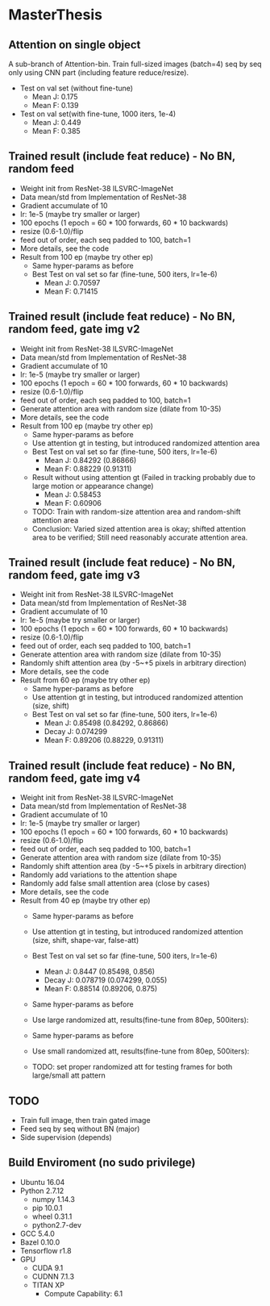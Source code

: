 # MasterThesis

## Attention on single object
A sub-branch of Attention-bin.
Train full-sized images (batch=4) seq by seq only using CNN part (including feature reduce/resize).
* Test on val set (without fine-tune)
  * Mean J: 0.175
  * Mean F: 0.139
* Test on val set(with fine-tune, 1000 iters, 1e-4)
  * Mean J: 0.449
  * Mean F: 0.385
  
## Trained result (include feat reduce) - No BN, random feed
* Weight init from ResNet-38 ILSVRC-ImageNet
* Data mean/std from Implementation of ResNet-38
* Gradient accumulate of 10
* lr: 1e-5 (maybe try smaller or larger)
* 100 epochs (1 epoch = 60 * 100 forwards, 60 * 10 backwards)
* resize (0.6-1.0)/flip
* feed out of order, each seq padded to 100, batch=1
* More details, see the code
* Result from 100 ep (maybe try other ep)
  * Same hyper-params as before
  * Best Test on val set so far (fine-tune, 500 iters, lr=1e-6)
    * Mean J: 0.70597
    * Mean F: 0.71415
    
## Trained result (include feat reduce) - No BN, random feed, gate img v2
* Weight init from ResNet-38 ILSVRC-ImageNet
* Data mean/std from Implementation of ResNet-38
* Gradient accumulate of 10
* lr: 1e-5 (maybe try smaller or larger)
* 100 epochs (1 epoch = 60 * 100 forwards, 60 * 10 backwards)
* resize (0.6-1.0)/flip
* feed out of order, each seq padded to 100, batch=1
* Generate attention area with random size (dilate from 10-35)
* More details, see the code
* Result from 100 ep (maybe try other ep)
  * Same hyper-params as before
  * Use attention gt in testing, but introduced randomized attention area
  * Best Test on val set so far (fine-tune, 500 iters, lr=1e-6)
    * Mean J: 0.84292 (0.86866)
    * Mean F: 0.88229 (0.91311)
  * Result without using attention gt (Failed in tracking probably due to large motion or appearance change)
    * Mean J: 0.58453
    * Mean F: 0.60906
  * TODO:
    Train with random-size attention area and random-shift attention area
  * Conclusion:
    Varied sized attention area is okay; shifted attention area to be verified;
    Still need reasonably accurate attention area.
    
## Trained result (include feat reduce) - No BN, random feed, gate img v3
* Weight init from ResNet-38 ILSVRC-ImageNet
* Data mean/std from Implementation of ResNet-38
* Gradient accumulate of 10
* lr: 1e-5 (maybe try smaller or larger)
* 100 epochs (1 epoch = 60 * 100 forwards, 60 * 10 backwards)
* resize (0.6-1.0)/flip
* feed out of order, each seq padded to 100, batch=1
* Generate attention area with random size (dilate from 10-35)
* Randomly shift attention area (by -5~+5 pixels in arbitrary direction)
* More details, see the code
* Result from 60 ep (maybe try other ep)
  * Same hyper-params as before
  * Use attention gt in testing, but introduced randomized attention (size, shift)
  * Best Test on val set so far (fine-tune, 500 iters, lr=1e-6)
    * Mean J: 0.85498 (0.84292, 0.86866)
    * Decay J: 0.074299
    * Mean F: 0.89206 (0.88229, 0.91311)

## Trained result (include feat reduce) - No BN, random feed, gate img v4
* Weight init from ResNet-38 ILSVRC-ImageNet
* Data mean/std from Implementation of ResNet-38
* Gradient accumulate of 10
* lr: 1e-5 (maybe try smaller or larger)
* 100 epochs (1 epoch = 60 * 100 forwards, 60 * 10 backwards)
* resize (0.6-1.0)/flip
* feed out of order, each seq padded to 100, batch=1
* Generate attention area with random size (dilate from 10-35)
* Randomly shift attention area (by -5~+5 pixels in arbitrary direction)
* Randomly add variations to the attention shape
* Randomly add false small attention area (close by cases)
* More details, see the code
* Result from 40 ep (maybe try other ep)
  * Same hyper-params as before
  * Use attention gt in testing, but introduced randomized attention (size, shift, shape-var, false-att)
  * Best Test on val set so far (fine-tune, 500 iters, lr=1e-6)
    * Mean J: 0.8447 (0.85498, 0.856)
    * Decay J: 0.078719 (0.074299, 0.055)
    * Mean F: 0.88514 (0.89206, 0.875)
    
  * Same hyper-params as before
  * Use large randomized att, results(fine-tune from 80ep, 500iters):
  
  * Same hyper-params as before
  * Use small randomized att, results(fine-tune from 80ep, 500iters):
  
  * TODO: set proper randomized att for testing frames for both large/small att pattern
 

## TODO
* Train full image, then train gated image
* Feed seq by seq without BN (major)
* Side supervision (depends)

## Build Enviroment (no sudo privilege)
* Ubuntu 16.04
* Python 2.7.12
  * numpy 1.14.3
  * pip 10.0.1
  * wheel 0.31.1
  * python2.7-dev
* GCC 5.4.0
* Bazel 0.10.0
* Tensorflow r1.8
* GPU
  * CUDA 9.1
  * CUDNN 7.1.3
  * TITAN XP
    * Compute Capability: 6.1
